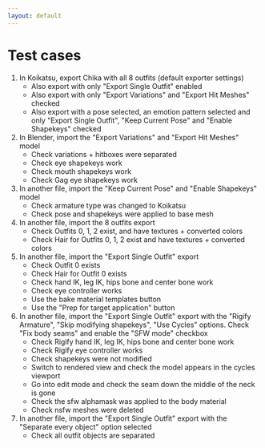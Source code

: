 ```yaml
---
layout: default
---
```


# Test cases

1. In Koikatsu, export Chika with all 8 outfits (default exporter settings)
    * Also export with only "Export Single Outfit" enabled
    * Also export with only "Export Variations" and "Export Hit Meshes" checked
    * Also export with a pose selected, an emotion pattern selected and only "Export Single Outfit", "Keep Current Pose" and "Enable Shapekeys" checked
1. In Blender, import the "Export Variations" and "Export Hit Meshes" model
    * Check variations + hitboxes were separated
    * Check eye shapekeys work
    * Check mouth shapekeys work
    * Check Gag eye shapekeys work
1. In another file, import the "Keep Current Pose" and "Enable Shapekeys" model
    * Check armature type was changed to Koikatsu
    * Check pose and shapekeys were applied to base mesh
1. In another file, import the 8 outfits export
    * Check Outfits 0, 1, 2 exist, and have textures + converted colors
    * Check Hair for Outfits 0, 1, 2 exist and have textures + converted colors
1. In another file, import the "Export Single Outfit" export
    * Check Outfit 0 exists
    * Check Hair for Outfit 0 exists
    * Check hand IK, leg IK, hips bone and center bone work
    * Check eye controller works
    * Use the bake material templates button
    * Use the "Prep for target application" button
1. In another file, import the "Export Single Outfit" export with the "Rigify Armature", "Skip modifying shapekeys", "Use Cycles" options. Check "Fix body seams" and enable the "SFW mode" checkbox
    * Check Rigify hand IK, leg IK, hips bone and center bone work
    * Check Rigify eye controller works
    * Check shapekeys were not modified
    * Switch to rendered view and check the model appears in the cycles viewport
    * Go into edit mode and check the seam down the middle of the neck is gone
    * Check the sfw alphamask was applied to the body material
    * Check nsfw meshes were deleted
1. In another file, import the "Export Single Outfit" export with the "Separate every object" option selected
    * Check all outfit objects are separated
